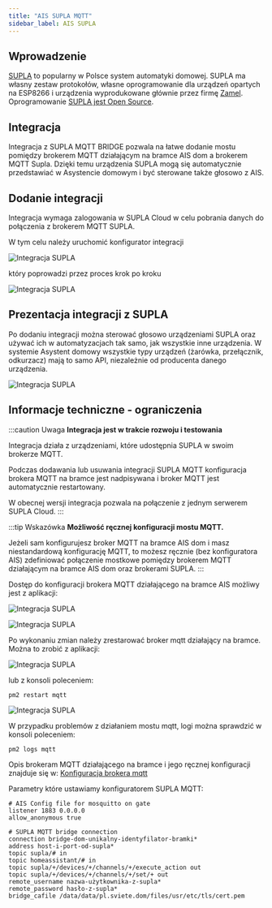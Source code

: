 ```yaml
---
title: "AIS SUPLA MQTT"
sidebar_label: AIS SUPLA
---
```


## Wprowadzenie

[SUPLA](https://www.supla.org/pl/) to popularny w Polsce system automatyki domowej. SUPLA ma własny zestaw protokołów, własne oprogramowanie dla urządzeń opartych na ESP8266 i urządzenia wyprodukowane głównie przez firmę [Zamel](https://zamel.com/pl-PL/). Oprogramowanie [SUPLA jest Open Source](https://github.com/SUPLA).


## Integracja

Integracja z SUPLA MQTT BRIDGE pozwala na łatwe dodanie mostu pomiędzy brokerem MQTT działającym na bramce AIS dom a brokerem MQTT Supla. Dzięki temu urządzenia SUPLA mogą się automatycznie przedstawiać w Asystencie domowym i być sterowane także głosowo z AIS.


## Dodanie integracji

Integracja wymaga zalogowania w SUPLA Cloud w celu pobrania danych do połączenia z brokerem MQTT SUPLA.

W tym celu należy uruchomić konfigurator integracji

![Integracja SUPLA](/img/en/frontend/integration_supla_1.png)


który poprowadzi przez proces krok po kroku


![Integracja SUPLA](/img/en/frontend/integration_supla_2.png)



## Prezentacja integracji z SUPLA

Po dodaniu integracji można sterować głosowo urządzeniami SUPLA oraz używać ich w automatyzacjach tak samo, jak wszystkie inne urządzenia.
W systemie Asystent domowy wszystkie typy urządzeń (żarówka, przełącznik, odkurzacz) mają to samo API, niezależnie od producenta danego urządzenia.

![Integracja SUPLA](/img/en/frontend/integration_supla_4.png)


## Informacje techniczne - ograniczenia

:::caution Uwaga
**Integracja jest w trakcie rozwoju i testowania**

Integracja działa z urządzeniami, które udostępnia SUPLA w swoim brokerze MQTT.

Podczas dodawania lub usuwania integracji SUPLA MQTT konfiguracja brokera MQTT na bramce jest nadpisywana i broker MQTT jest automatycznie restartowany.

W obecnej wersji integracja pozwala na połączenie z jednym serwerem SUPLA Cloud.
:::


:::tip Wskazówka
**Możliwość ręcznej konfiguracji mostu MQTT.**

Jeżeli sam konfigurujesz broker MQTT na bramce AIS dom i masz niestandardową konfigurację MQTT, to możesz ręcznie (bez konfiguratora AIS) zdefiniować połączenie mostkowe pomiędzy brokerem MQTT działającym na bramce AIS dom oraz brokerami SUPLA. 
:::

Dostęp do konfiguracji brokera MQTT działającego na bramce AIS możliwy jest z aplikacji:

![Integracja SUPLA](/img/en/frontend/integration_supla_5.png)

![Integracja SUPLA](/img/en/frontend/integration_supla_6.png)

Po wykonaniu zmian należy zrestarować broker mqtt działający na bramce. Można to zrobić z aplikacji:

![Integracja SUPLA](/img/en/frontend/integration_supla_7.png)

lub z konsoli poleceniem:

```
pm2 restart mqtt
```

![Integracja SUPLA](/img/en/frontend/integration_supla_8.png)


W przypadku problemów z działaniem mostu mqtt, logi można sprawdzić w konsoli poleceniem:

```
pm2 logs mqtt
```



Opis brokeram MQTT działającego na bramce i jego ręcznej konfiguracji znajduje się w: [Konfiguracja brokera mqtt](/docs/ais_app_integration_mqtt#konfiguracja-brokera-mqtt)


Parametry które ustawiamy konfiguratorem SUPLA MQTT:

``` text
# AIS Config file for mosquitto on gate
listener 1883 0.0.0.0
allow_anonymous true

# SUPLA MQTT bridge connection
connection bridge-dom-unikalny-identyfilator-bramki*
address host-i-port-od-supla*
topic supla/# in
topic homeassistant/# in
topic supla/+/devices/+/channels/+/execute_action out
topic supla/+/devices/+/channels/+/set/+ out
remote_username nazwa-użytkownika-z-supla*
remote_password hasło-z-supla*
bridge_cafile /data/data/pl.sviete.dom/files/usr/etc/tls/cert.pem

```
